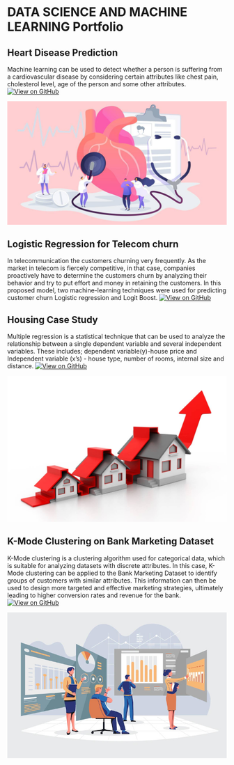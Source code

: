 # DATA SCIENCE AND MACHINE LEARNING Portfolio


## Heart Disease Prediction


Machine learning can be used to detect whether a person is suffering from a cardiovascular disease by considering certain attributes like chest pain, cholesterol level, age of the person and some other attributes.
[![View on GitHub](https://img.shields.io/badge/GitHub-View_on_GitHub-blue?logo=GitHub)](https://github.com/Santhoshkumargaja/DataScience/blob/main/2_Heart%2BDisease%2BPrediction.ipynb)
<center><img src="assets/img/heart.jpg"/></center>

## Logistic Regression for Telecom churn


In telecommunication the customers churning very frequently. As the market in telecom is fiercely competitive, in that case, companies proactively have to determine the customers churn by analyzing their behavior and try to put effort and money in retaining the customers. In this proposed model, two machine-learning techniques were used for predicting customer churn Logistic regression and Logit Boost. 
[![View on GitHub](https://img.shields.io/badge/GitHub-View_on_GitHub-blue?logo=GitHub)](https://github.com/Santhoshkumargaja/DataScience/blob/main/Logistic%20Regression%20for%20Telecom%20Churn%20Data%20Model_Building.ipynb)


## Housing Case Study
Multiple regression is a statistical technique that can be used to analyze the relationship between a single dependent variable and several independent variables. 
These includes; dependent variable(y)-house price and Independent variable (x’s) - house type, number of rooms, internal size and distance.
[![View on GitHub](https://img.shields.io/badge/GitHub-View_on_GitHub-blue?logo=GitHub)](https://github.com/Santhoshkumargaja/DataScience/blob/main/Housing%2BCase%2BStudy%2B--%2BTree%2BModels.ipynb)
<center><img src="assets/img/Spanish-Property-value-growth.jpg"/></center>



## K-Mode Clustering on Bank Marketing Dataset
K-Mode clustering is a clustering algorithm used for categorical data, which is suitable for analyzing datasets with discrete attributes. In this case, K-Mode clustering can be applied to the Bank Marketing Dataset to identify groups of customers with similar attributes.
This information can then be used to design more targeted and effective marketing strategies, ultimately leading to higher conversion rates and revenue for the bank.
[![View on GitHub](https://img.shields.io/badge/GitHub-View_on_GitHub-blue?logo=GitHub)](https://github.com/Santhoshkumargaja/DataScience/blob/main/K-Mode%2BBank%2BMarketing.ipynb)
<center><img src="assets/img/data-analytics.jpg"/></center>


